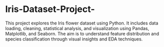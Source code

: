 # Iris-Dataset-Project-
This project explores the Iris flower dataset using Python. It includes data loading, cleaning, statistical analysis, and visualization using Pandas, Matplotlib, and Seaborn. The aim is to understand feature distribution and species classification through visual insights and EDA techniques.
